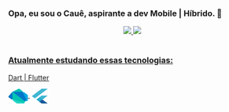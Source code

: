 ### Opa, eu sou o Cauê, aspirante a dev Mobile | Híbrido. 📱

<div style="display: inline_block" align="center">
  <a href="https://github.com/cauecbb">
  <img height="140em" src="https://github-readme-stats-git-masterrstaa-rickstaa.vercel.app/api?username=cauecbb&show_icons=true&theme=tokyonight&include_all_commits=true&count_private=true"/>
  <img height="140em" src="https://github-readme-stats-git-masterrstaa-rickstaa.vercel.app/api/top-langs/?username=cauecbb&theme=tokyonight&layout=compact"/>
</div>
<div style="display: inline_block"><br>
  <h3>Atualmente estudando essas tecnologias:</h3>
  <p>  Dart  |  Flutter</p>
  <img align="center" alt="Caue-dart" height="30" width="40" src="https://raw.githubusercontent.com/devicons/devicon/master/icons/dart/dart-original.svg">
  <img align="center" alt="Caue-flutter" height="30" width="40" src="https://raw.githubusercontent.com/devicons/devicon/master/icons/flutter/flutter-original.svg">
</div>
